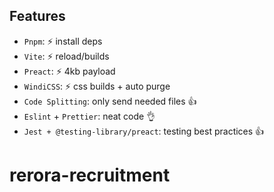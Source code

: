 ## Features

- `Pnpm`: :zap: install deps
- `Vite`: :zap: reload/builds
- `Preact`: :zap: 4kb payload
- `WindiCSS`: :zap: css builds + auto purge
- `Code Splitting`: only send needed files :+1:
- `Eslint` + `Prettier`: neat code :ok_hand:
- `Jest + @testing-library/preact`: testing best practices :+1:
# rerora-recruitment
